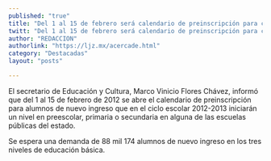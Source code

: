 ```yaml
---
published: "true"
title: "Del 1 al 15 de febrero será calendario de preinscripción para ciclo escolar 2012-2013"
twitt: "Del 1 al 15 de febrero será calendario de preinscripción para ciclo escolar 2012-2013"
author: "REDACCION"
authorlink: "https://ljz.mx/acercade.html"
category: "Destacadas"
layout: "posts"

---
```



  El secretario de Educación y Cultura, Marco Vinicio Flores Chávez, informó que del 1 al 15 de febrero de 2012 se abre el calendario de preinscripción para alumnos de nuevo ingreso que en el ciclo escolar 2012-2013 iniciarán un nivel en preescolar, primaria o secundaria en alguna de las escuelas públicas del estado.



  Se espera una demanda de 88 mil 174 alumnos de nuevo ingreso en los tres niveles de educación básica.

